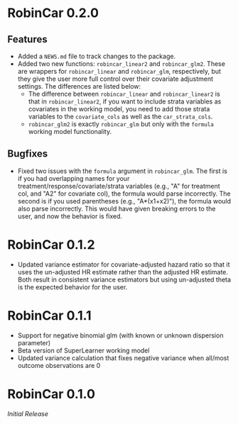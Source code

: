 # RobinCar 0.2.0

## Features

* Added a `NEWS.md` file to track changes to the package.
* Added two new functions: `robincar_linear2` and `robincar_glm2`. These are wrappers for `robincar_linear` and `robincar_glm`, respectively, but they give the user more full control over their covariate adjustment settings. The differences are listed below:
  * The difference between `robincar_linear` and `robincar_linear2` is that in `robincar_linear2`, if you want to include strata variables as covariates in the working model, you need to add those strata variables to the `covariate_cols` as well as the `car_strata_cols`.
  * `robincar_glm2` is exactly `robincar_glm` but only with the `formula` working model functionality.

## Bugfixes

* Fixed two issues with the `formula` argument in `robincar_glm`. The first is if you had overlapping names for your treatment/response/covariate/strata variables (e.g., "A" for treatment col, and "A2" for covariate col), the formula would parse incorrectly. The second is if you used parentheses (e.g., "A*(x1+x2)"), the formula would also parse incorrectly. This would have given breaking errors to the user, and now the behavior is fixed.

# RobinCar 0.1.2

* Updated variance estimator for covariate-adjusted hazard ratio so that it uses the un-adjusted HR estimate rather than the adjusted HR estimate. Both result in consistent variance estimators but using un-adjusted theta is the expected behavior for the user.

# RobinCar 0.1.1

* Support for negative binomial glm (with known or unknown dispersion parameter)
* Beta version of SuperLearner working model
* Updated variance calculation that fixes negative variance when all/most outcome observations are 0

# RobinCar 0.1.0

*Initial Release*
